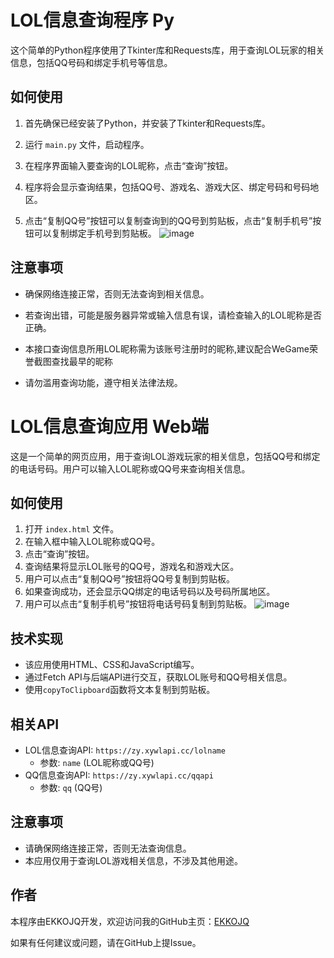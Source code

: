 # LOL信息查询程序  Py

这个简单的Python程序使用了Tkinter库和Requests库，用于查询LOL玩家的相关信息，包括QQ号码和绑定手机号等信息。

## 如何使用

1. 首先确保已经安装了Python，并安装了Tkinter和Requests库。
   
2. 运行 `main.py` 文件，启动程序。

3. 在程序界面输入要查询的LOL昵称，点击“查询”按钮。

4. 程序将会显示查询结果，包括QQ号、游戏名、游戏大区、绑定号码和号码地区。

5. 点击“复制QQ号”按钮可以复制查询到的QQ号到剪贴板，点击“复制手机号”按钮可以复制绑定手机号到剪贴板。
![image](https://github.com/EKKOJQ/LOLSearchQQ/assets/97377143/561da449-30d6-4008-9bbc-6f67dc16f98a)
## 注意事项

- 确保网络连接正常，否则无法查询到相关信息。

- 若查询出错，可能是服务器异常或输入信息有误，请检查输入的LOL昵称是否正确。

- 本接口查询信息所用LOL昵称需为该账号注册时的昵称,建议配合WeGame荣誉截图查找最早的昵称
  
- 请勿滥用查询功能，遵守相关法律法规。



# LOL信息查询应用 Web端

这是一个简单的网页应用，用于查询LOL游戏玩家的相关信息，包括QQ号和绑定的电话号码。用户可以输入LOL昵称或QQ号来查询相关信息。

## 如何使用

1. 打开 `index.html` 文件。
2. 在输入框中输入LOL昵称或QQ号。
3. 点击“查询”按钮。
4. 查询结果将显示LOL账号的QQ号，游戏名和游戏大区。
5. 用户可以点击“复制QQ号”按钮将QQ号复制到剪贴板。
6. 如果查询成功，还会显示QQ绑定的电话号码以及号码所属地区。
7. 用户可以点击“复制手机号”按钮将电话号码复制到剪贴板。
![image](https://github.com/EKKOJQ/LOLSearchQQ/assets/97377143/914a5a2e-e3de-496b-9c3f-dbae6ef40e19)

## 技术实现

- 该应用使用HTML、CSS和JavaScript编写。
- 通过Fetch API与后端API进行交互，获取LOL账号和QQ号相关信息。
- 使用`copyToClipboard`函数将文本复制到剪贴板。

## 相关API

- LOL信息查询API: `https://zy.xywlapi.cc/lolname`
  - 参数: `name` (LOL昵称或QQ号)
- QQ信息查询API: `https://zy.xywlapi.cc/qqapi`
  - 参数: `qq` (QQ号)

## 注意事项

- 请确保网络连接正常，否则无法查询信息。
- 本应用仅用于查询LOL游戏相关信息，不涉及其他用途。

## 作者

本程序由EKKOJQ开发，欢迎访问我的GitHub主页：[EKKOJQ](https://github.com/EKKOJQ)

如果有任何建议或问题，请在GitHub上提Issue。


